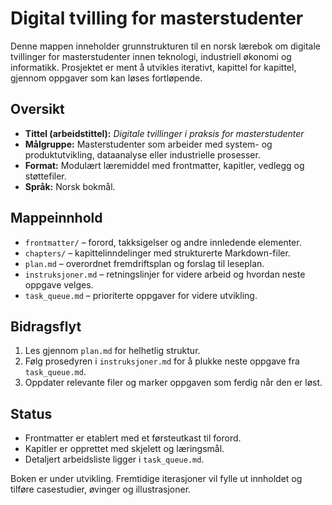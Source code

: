 # Digital tvilling for masterstudenter

Denne mappen inneholder grunnstrukturen til en norsk lærebok om digitale tvillinger for masterstudenter innen teknologi, industriell økonomi og informatikk. Prosjektet er ment å utvikles iterativt, kapittel for kapittel, gjennom oppgaver som kan løses fortløpende.

## Oversikt

- **Tittel (arbeidstittel):** *Digitale tvillinger i praksis for masterstudenter*
- **Målgruppe:** Masterstudenter som arbeider med system- og produktutvikling, dataanalyse eller industrielle prosesser.
- **Format:** Modulært læremiddel med frontmatter, kapitler, vedlegg og støttefiler.
- **Språk:** Norsk bokmål.

## Mappeinnhold

- `frontmatter/` – forord, takksigelser og andre innledende elementer.
- `chapters/` – kapittelinndelinger med strukturerte Markdown-filer.
- `plan.md` – overordnet fremdriftsplan og forslag til leseplan.
- `instruksjoner.md` – retningslinjer for videre arbeid og hvordan neste oppgave velges.
- `task_queue.md` – prioriterte oppgaver for videre utvikling.

## Bidragsflyt

1. Les gjennom `plan.md` for helhetlig struktur.
2. Følg prosedyren i `instruksjoner.md` for å plukke neste oppgave fra `task_queue.md`.
3. Oppdater relevante filer og marker oppgaven som ferdig når den er løst.

## Status

- Frontmatter er etablert med et førsteutkast til forord.
- Kapitler er opprettet med skjelett og læringsmål.
- Detaljert arbeidsliste ligger i `task_queue.md`.

Boken er under utvikling. Fremtidige iterasjoner vil fylle ut innholdet og tilføre casestudier, øvinger og illustrasjoner.
